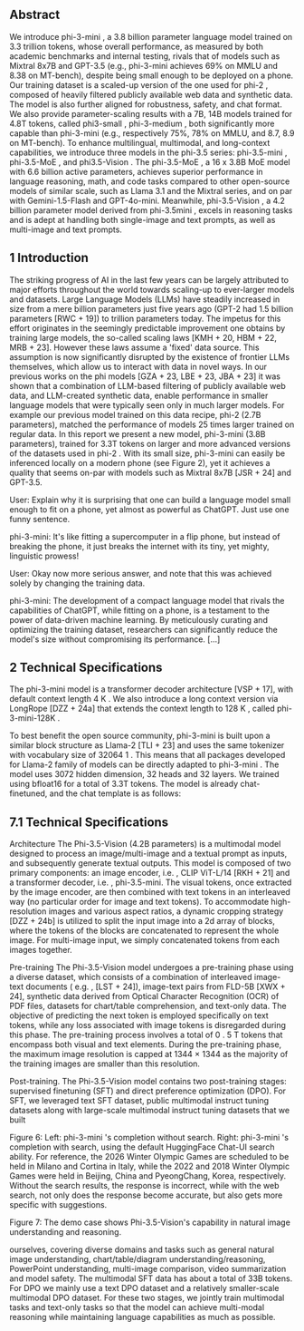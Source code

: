 ## Abstract

We introduce phi-3-mini , a 3.8 billion parameter language model trained on 3.3 trillion tokens, whose overall performance, as measured by both academic benchmarks and internal testing, rivals that of models such as Mixtral 8x7B and GPT-3.5 (e.g., phi-3-mini achieves 69% on MMLU and 8.38 on MT-bench), despite being small enough to be deployed on a phone. Our training dataset is a scaled-up version of the one used for phi-2 , composed of heavily filtered publicly available web data and synthetic data. The model is also further aligned for robustness, safety, and chat format. We also provide parameter-scaling results with a 7B, 14B models trained for 4.8T tokens, called phi3-small , phi-3-medium , both significantly more capable than phi-3-mini (e.g., respectively 75%, 78% on MMLU, and 8.7, 8.9 on MT-bench). To enhance multilingual, multimodal, and long-context capabilities, we introduce three models in the phi-3.5 series: phi-3.5-mini , phi-3.5-MoE , and phi3.5-Vision . The phi-3.5-MoE , a 16 x 3.8B MoE model with 6.6 billion active parameters, achieves superior performance in language reasoning, math, and code tasks compared to other open-source models of similar scale, such as Llama 3.1 and the Mixtral series, and on par with Gemini-1.5-Flash and GPT-4o-mini. Meanwhile, phi-3.5-Vision , a 4.2 billion parameter model derived from phi-3.5mini , excels in reasoning tasks and is adept at handling both single-image and text prompts, as well as multi-image and text prompts.

## 1 Introduction

The striking progress of AI in the last few years can be largely attributed to major efforts throughout the world towards scaling-up to ever-larger models and datasets. Large Language Models (LLMs) have steadily increased in size from a mere billion parameters just five years ago (GPT-2 had 1.5 billion parameters [RWC + 19]) to trillion parameters today. The impetus for this effort originates in the seemingly predictable improvement one obtains by training large models, the so-called scaling laws [KMH + 20, HBM + 22, MRB + 23]. However these laws assume a 'fixed' data source. This assumption is now significantly disrupted by the existence of frontier LLMs themselves, which allow us to interact with data in novel ways. In our previous works on the phi models [GZA + 23, LBE + 23, JBA + 23] it was shown that a combination of LLM-based filtering of publicly available web data, and LLM-created synthetic data, enable performance in smaller language models that were typically seen only in much larger models. For example our previous model trained on this data recipe, phi-2 (2.7B parameters), matched the performance of models 25 times larger trained on regular data. In this report we present a new model, phi-3-mini (3.8B parameters), trained for 3.3T tokens on larger and more advanced versions of the datasets used in phi-2 . With its small size, phi-3-mini can easily be inferenced locally on a modern phone (see Figure 2), yet it achieves a quality that seems on-par with models such as Mixtral 8x7B [JSR + 24] and GPT-3.5.

User: Explain why it is surprising that one can build a language model small enough to fit on a phone, yet almost as powerful as ChatGPT. Just use one funny sentence.

phi-3-mini: It's like fitting a supercomputer in a flip phone, but instead of breaking the phone, it just breaks the internet with its tiny, yet mighty, linguistic prowess!

User: Okay now more serious answer, and note that this was achieved solely by changing the training data.

phi-3-mini: The development of a compact language model that rivals the capabilities of ChatGPT, while fitting on a phone, is a testament to the power of data-driven machine learning. By meticulously curating and optimizing the training dataset, researchers can significantly reduce the model's size without compromising its performance. [...]

## 2 Technical Specifications

The phi-3-mini model is a transformer decoder architecture [VSP + 17], with default context length 4 K . We also introduce a long context version via LongRope [DZZ + 24a] that extends the context length to 128 K , called phi-3-mini-128K .

To best benefit the open source community, phi-3-mini is built upon a similar block structure as Llama-2 [TLI + 23] and uses the same tokenizer with vocabulary size of 32064 1 . This means that all packages developed for Llama-2 family of models can be directly adapted to phi-3-mini . The model uses 3072 hidden dimension, 32 heads and 32 layers. We trained using bfloat16 for a total of 3.3T tokens. The model is already chat-finetuned, and the chat template is as follows:

## 7.1 Technical Specifications

Architecture The Phi-3.5-Vision (4.2B parameters) is a multimodal model designed to process an image/multi-image and a textual prompt as inputs, and subsequently generate textual outputs. This model is composed of two primary components: an image encoder, i.e. , CLIP ViT-L/14 [RKH + 21] and a transformer decoder, i.e. , phi-3.5-mini. The visual tokens, once extracted by the image encoder, are then combined with text tokens in an interleaved way (no particular order for image and text tokens). To accommodate high-resolution images and various aspect ratios, a dynamic cropping strategy [DZZ + 24b] is utilized to split the input image into a 2d array of blocks, where the tokens of the blocks are concatenated to represent the whole image. For multi-image input, we simply concatenated tokens from each images together.

Pre-training The Phi-3.5-Vision model undergoes a pre-training phase using a diverse dataset, which consists of a combination of interleaved image-text documents ( e.g. , [LST + 24]), image-text pairs from FLD-5B [XWX + 24], synthetic data derived from Optical Character Recognition (OCR) of PDF files, datasets for chart/table comprehension, and text-only data. The objective of predicting the next token is employed specifically on text tokens, while any loss associated with image tokens is disregarded during this phase. The pre-training process involves a total of 0 . 5 T tokens that encompass both visual and text elements. During the pre-training phase, the maximum image resolution is capped at 1344 × 1344 as the majority of the training images are smaller than this resolution.

Post-training. The Phi-3.5-Vision model contains two post-training stages: supervised finetuning (SFT) and direct preference optimization (DPO). For SFT, we leveraged text SFT dataset, public multimodal instruct tuning datasets along with large-scale multimodal instruct tuning datasets that we built

Figure 6: Left: phi-3-mini 's completion without search. Right: phi-3-mini 's completion with search, using the default HuggingFace Chat-UI search ability. For reference, the 2026 Winter Olympic Games are scheduled to be held in Milano and Cortina in Italy, while the 2022 and 2018 Winter Olympic Games were held in Beijing, China and PyeongChang, Korea, respectively. Without the search results, the response is incorrect, while with the web search, not only does the response become accurate, but also gets more specific with suggestions.

<!-- image -->

Figure 7: The demo case shows Phi-3.5-Vision's capability in natural image understanding and reasoning.

<!-- image -->

ourselves, covering diverse domains and tasks such as general natural image understanding, chart/table/diagram understanding/reasoning, PowerPoint understanding, multi-image comparison, video summarization and model safety. The multimodal SFT data has about a total of 33B tokens. For DPO we mainly use a text DPO dataset and a relatively smaller-scale multimodal DPO dataset. For these two stages, we jointly train multimodal tasks and text-only tasks so that the model can achieve multi-modal reasoning while maintaining language capabilities as much as possible.

